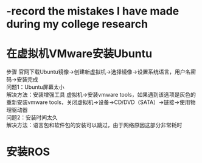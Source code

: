 # -record the mistakes I have made during my college research
# 在虚拟机VMware安装Ubuntu
步骤 官网下载Ubuntu镜像->创建新虚拟机->选择镜像->设置系统语言，用户名密码->安装完成  
问题1：Ubuntu屏幕太小  
解决方法：安装增强工具 虚拟机->安装vmware tools，如果遇到该选项是灰色的重新安装vmware tools，关闭虚拟机->设备->CD/DVD（SATA）->链接->使用物理驱动器  
问题2：安装时间太久  
解决方法：语言包和软件包的安装可以跳过，由于网络原因这部分非常耗时  
# 安装ROS

